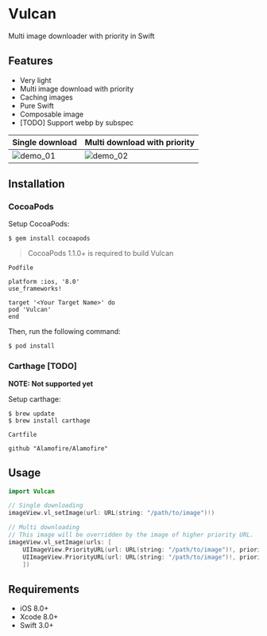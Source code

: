 # Vulcan
Multi image downloader with priority in Swift

## Features
- Very light
- Multi image download with priority
- Caching images
- Pure Swift
- Composable image
- [TODO] Support webp by subspec

Single download | Multi download with priority
--- | ---
![demo_01](https://github.com/jinSasaki/Vulcan/raw/master/assets/demo_01.gif) | ![demo_02](https://github.com/jinSasaki/Vulcan/raw/master/assets/demo_01.gif)

## Installation

### CocoaPods
Setup CocoaPods:

```
$ gem install cocoapods
```

> CocoaPods 1.1.0+ is required to build Vulcan

`Podfile`
```
platform :ios, '8.0'
use_frameworks!

target '<Your Target Name>' do
pod 'Vulcan'
end

```

Then, run the following command:

```
$ pod install
```


### Carthage **[TODO]**
**NOTE: Not supported yet**  

Setup carthage:

```
$ brew update
$ brew install carthage
```

`Cartfile`
```
github "Alamofire/Alamofire"
```


## Usage

```swift
import Vulcan

// Single downloading
imageView.vl_setImage(url: URL(string: "/path/to/image")!)

// Multi downloading
// This image will be overridden by the image of higher priority URL.
imageView.vl_setImage(urls: [
    UIImageView.PriorityURL(url: URL(string: "/path/to/image")!, priority: 100),
    UIImageView.PriorityURL(url: URL(string: "/path/to/image")!, priority: 1000)
    ])
```

## Requirements
- iOS 8.0+
- Xcode 8.0+
- Swift 3.0+
